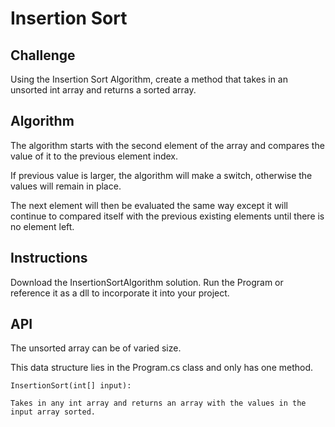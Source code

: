 # Insertion Sort

## Challenge

Using the Insertion Sort Algorithm, create a method that takes in an unsorted int array and returns a sorted array.

## Algorithm

The algorithm starts with the second element of the array and compares the value of it to the previous element index.

If previous value is larger, the algorithm will make a switch, otherwise the values will remain in place.

The next element will then be evaluated the same way except it will continue to compared itself with the previous existing elements until
there is no element left.

## Instructions

Download the InsertionSortAlgorithm solution. Run the Program or reference it as a dll to incorporate it into your project. 


## API

The unsorted array can be of varied size.

This data structure lies in the Program.cs class and only has one method.

    InsertionSort(int[] input):

    Takes in any int array and returns an array with the values in the input array sorted.